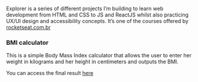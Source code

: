 Explorer is a series of different projects I’m building to learn web development from HTML and CSS to JS and ReactJS whilst also practicing UX/UI design and accessibility concepts.
It’s one of the courses offered by [rocketseat.com.br](https://rocketseat.com.br)

### BMI calculator

This is a simple Body Mass Index calculator that allows the user to enter her weight in kilograms and her height in centimeters and outputs the BMI.

You can access the final result [here](https://dadaniela.github.io/bmi-calculator)
